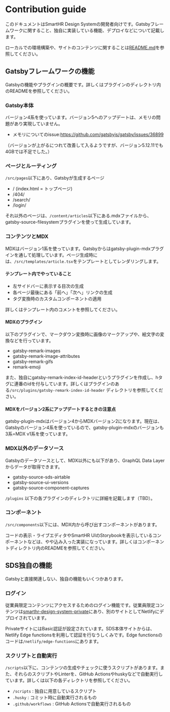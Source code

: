 # Contribution guide

このドキュメントはSmartHR Design Systemの開発者向けです。Gatsbyフレームワークに関すること、独自に実装している機能、デプロイなどについて記載します。

ローカルでの環境構築や、サイトのコンテンツに関することは[README.md](https://github.com/kufu/smarthr-design-system#readme)を参照してください。

## Gatsbyフレームワークの機能

Gatsbyの機能やプラグインの概要です。詳しくはプラグインのディレクトリ内のREADMEを参照してください。

### Gatsby本体
バージョン4系を使っています。バージョン5へのアップデートは、メモリの問題があり実現していません。

- メモリについてのissue:https://github.com/gatsbyjs/gatsby/issues/36899

（バージョンが上がるにつれて改善して入るようですが、バージョン5.12.11でも4GBでは不足でした。）

### ページとルーティング

`/src/pages`以下にあり、Gatsbyが生成するページ

- / (index.html = トップページ)
- /404/
- /search/
- /login/

それ以外のページは、`/content/articles`以下にある.mdxファイルから、gatsby-source-filesystemプラグインを使って生成しています。

### コンテンツとMDX

MDXはバージョン1系を使っています。Gatsbyからはgatsby-plugin-mdxプラグインを通して処理しています。ページ生成時には、`/src/templates/article.tsx`をテンプレートとしてレンダリングします。

#### テンプレート内でやっていること
- 左サイドバーに表示する目次の生成
- 各ページ最後にある「前へ」「次へ」リンクの生成
- タグ変換時のカスタムコンポーネントの適用

詳しくはテンプレート内のコメントを参照してください。

#### MDXのプラグイン

以下のプラグインで、マークダウン変換時に画像のマークアップや、絵文字の変換などを行っています。

- gatsby-remark-images
- gatsby-remark-image-attributes
- gatsby-remark-gifs
- remark-emoji

また、独自にgatsby-remark-index-id-headerというプラグインを作成し、hタグに連番のidを付与しています。詳しくはプラグインのある`/src/plugins/gatsby-remark-index-id-header` ディレクトリを参照してください。

#### MDXをバージョン2系にアップデートするときの注意点

gatsby-plugin-mdxはバージョン4からMDXバージョン2になります。現在は、Gatsbyのバージョン4系を使っているので、gatsby-plugin-mdxのバージョンも3系=MDX v1系を使っています。

### MDX以外のデータソース

Gatsbyのデータソースとして、MDX以外にも以下があり、GraphQL Data Layerからデータが取得できます。

- gatsby-source-sds-airtable
- gatsby-source-ui-versions
- gatsby-source-component-captures

`/plugins` 以下の各プラグインのディレクトリに詳細を記載します（TBD）。

### コンポーネント

`/src/components`以下には、MDX内から呼び出すコンポーネントがあります。

コードの表示・ライブエディタやSmartHR UIのStorybookを表示しているコンポーネントなどは、やや込み入った実装になっています。詳しくはコンポーネントディレクトリ内のREADMEを参照してください。


## SDS独自の機能

Gatsbyと直接関連しない、独自の機能もいくつかあります。

### ログイン

従業員限定コンテンツにアクセスするためのログイン機能です。従業員限定コンテンツは[smarthr-design-system-private](https://github.com/kufu/smarthr-design-system-private)にあり、別のサイトとしてNetlifyにデプロイされています。

PrivateサイトにはBasic認証が設定されています。SDS本体サイトからは、Netlify Edge functionsを利用して認証を行なうしくみです。Edge functionsのコードは`/netlify/edge-functions`にあります。

### スクリプトと自動実行

`/scripts`以下に、コンテンツの生成やチェックに使うスクリプトがあります。また、それらのスクリプトやLinterを、GitHub Actionsやhuskyなどで自動実行しています。詳しくは以下の各ディレクトリを参照してください。

- `/scripts` : 独自に用意しているスクリプト
- `.husky` : コミット時に自動実行されるもの
- `.github/workflows` : GitHub Actionsで自動実行されるもの
